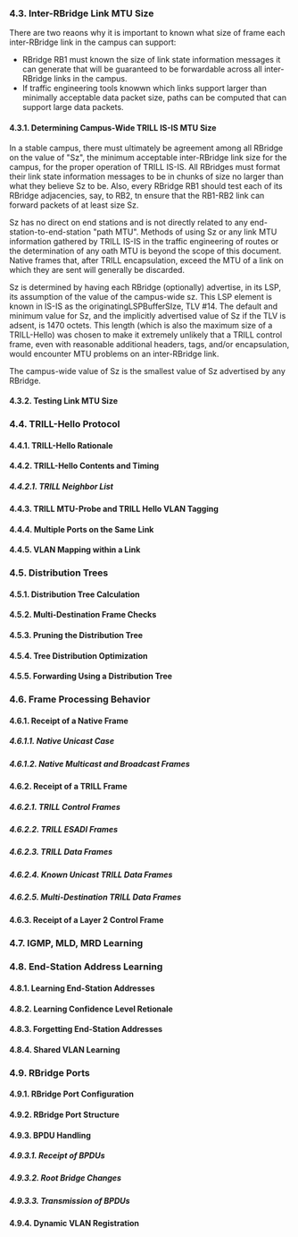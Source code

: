 ### 4.3. Inter-RBridge Link MTU Size
  There are two reaons why it is important to known what size of frame each inter-RBridge link in the campus can support:
  * RBridge RB1 must known the size of link state information messages it can generate that will be guaranteed to be forwardable across all inter-RBridge links in the campus.
  * If traffic engineering tools knowwn which links support larger than minimally acceptable data packet size, paths can be computed that can support large data packets.

#### 4.3.1. Determining Campus-Wide TRILL IS-IS MTU Size
  In a stable campus, there must ultimately be agreement among all RBridge on the value of "Sz", the minimum acceptable inter-RBridge link size for the campus, for the proper operation of TRILL IS-IS. All RBridges must format their link state information messages to be in chunks of size no larger than what they believe Sz to be. Also, every RBridge RB1 should test each of its RBridge adjacencies, say, to RB2, tn ensure that the RB1-RB2 link can forward packets of at least size Sz.

  Sz has no direct on end stations and is not directly related to any end-station-to-end-station "path MTU". Methods of using Sz or any link MTU information gathered by TRILL IS-IS in the traffic engineering of routes or the determination of any oath MTU is beyond the scope of this document. Native frames that, after TRILL encapsulation, exceed the MTU of a link on which  they are sent will generally be discarded.

  Sz is determined by having each RBridge (optionally) advertise, in its LSP, its assumption of the value of the campus-wide sz. This LSP element is known in IS-IS as the originatingLSPBufferSIze, TLV #14. The default and minimum value for Sz, and the implicitly advertised value of Sz if the TLV is adsent, is 1470 octets. This length (which is also the maximum size of a TRILL-Hello) was chosen to make it extremely unlikely that a TRILL control frame, even with reasonable additional headers, tags, and/or encapsulation, would encounter MTU problems on an inter-RBridge link.

  The campus-wide value of Sz is the smallest value of Sz advertised by any RBridge.

#### 4.3.2. Testing Link MTU Size
### 4.4. TRILL-Hello Protocol
#### 4.4.1. TRILL-Hello Rationale
#### 4.4.2. TRILL-Hello Contents and Timing
##### 4.4.2.1. TRILL Neighbor List
#### 4.4.3. TRILL MTU-Probe and TRILL Hello VLAN Tagging
#### 4.4.4. Multiple Ports on the Same Link
#### 4.4.5. VLAN Mapping within a Link
### 4.5. Distribution Trees
#### 4.5.1. Distribution Tree Calculation
#### 4.5.2. Multi-Destination Frame Checks
#### 4.5.3. Pruning the Distribution Tree
#### 4.5.4. Tree Distribution Optimization
#### 4.5.5. Forwarding Using a Distribution Tree
### 4.6. Frame Processing Behavior
#### 4.6.1. Receipt of a Native Frame
##### 4.6.1.1. Native Unicast Case
##### 4.6.1.2. Native Multicast and Broadcast Frames
#### 4.6.2. Receipt of a TRILL Frame
##### 4.6.2.1. TRILL Control Frames
##### 4.6.2.2. TRILL ESADI Frames
##### 4.6.2.3. TRILL Data Frames
##### 4.6.2.4. Known Unicast TRILL Data Frames
##### 4.6.2.5. Multi-Destination TRILL Data Frames
#### 4.6.3. Receipt of a Layer 2 Control Frame
### 4.7. IGMP, MLD, MRD Learning
### 4.8. End-Station Address Learning
#### 4.8.1. Learning End-Station Addresses
#### 4.8.2. Learning Confidence Level Retionale
#### 4.8.3. Forgetting End-Station Addresses
#### 4.8.4. Shared VLAN Learning
### 4.9. RBridge Ports
#### 4.9.1. RBridge Port Configuration
#### 4.9.2. RBridge Port Structure
#### 4.9.3. BPDU Handling
##### 4.9.3.1. Receipt of BPDUs
##### 4.9.3.2. Root Bridge Changes
##### 4.9.3.3. Transmission of BPDUs
#### 4.9.4. Dynamic VLAN Registration
